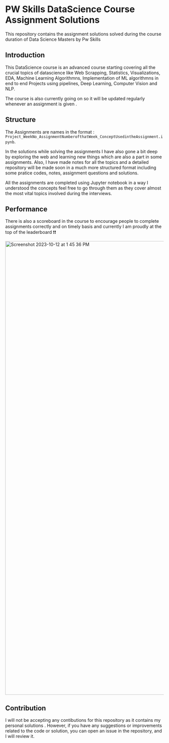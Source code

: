 # PW Skills DataScience Course Assignment Solutions 

This repository contains the assignment solutions solved during the course duration of Data Science Masters by Pw Skills

## Introduction

This DataScience course is  an advanced course starting covering all the crucial topics of datascience like Web Scrapping, Statistics, Visualizations, EDA, Machine Learning Algorithmns, Implementation of ML algorithmns in end to end Projects using pipelines, Deep Learning, Computer Vision and NLP.

The course is also currently going on so it will be updated regularly whenever an assignment is given .


## Structure

The Assignments are names in the format :  ``Project_WeekNo_AssignmentNumberofthatWeek_ConceptUsedintheAssignment.ipynb``.

In the solutions while solving the assignments I have also gone a bit deep by exploring the web and learning new things which are also a part in some assignments. Also, I have made notes for all the topics and a detailed repository will be made soon in a much more structured format including some pratice codes, notes, assignment questions and solutions.

All the assignments are completed using Jupyter notebook in a way I understood the concepts feel free to go through them as they cover almost the most vital topics involved during the interviews.


## Performance

There is also a scoreboard in the course to encourage people to complete assignments correctly and on timely basis and currently I am proudly at the top of the leaderboard ❗❗

<img width="1440" alt="Screenshot 2023-10-12 at 1 45 36 PM" src="https://github.com/rachitdani/PwSkills-DataScience-Assignments/assets/79761144/759b6aaa-b5f4-494d-92cf-2303cd726db9">



## Contribution

I will not be accepting any contibutions for this repository as it contains my personal solutions . However, if you have any suggestions or improvements related to the code or solution, you can open an issue in the repository, and I will review it.


